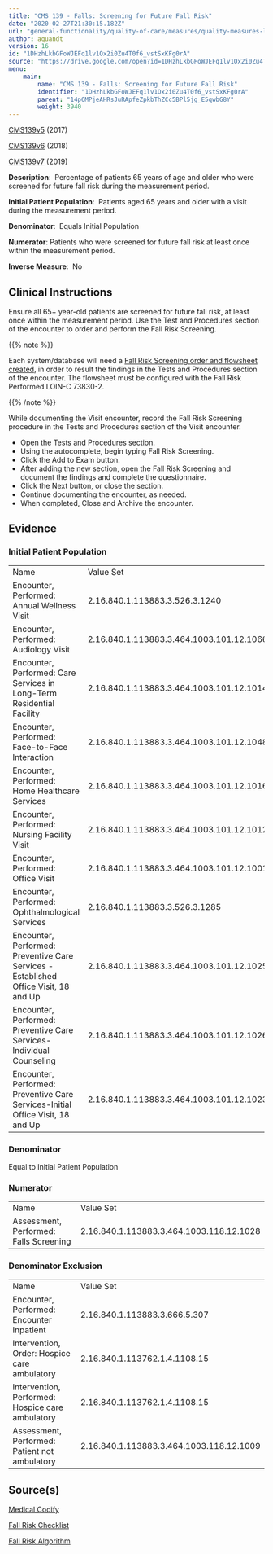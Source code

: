 ```yaml
---
title: "CMS 139 - Falls: Screening for Future Fall Risk"
date: "2020-02-27T21:30:15.182Z"
url: "general-functionality/quality-of-care/measures/quality-measures-list/cms-139-falls-screening-for-future-fall-risk.html"
author: aquandt
version: 16
id: "1DHzhLkbGFoWJEFq1lv1Ox2i0Zu4T0f6_vstSxKFg0rA"
source: "https://drive.google.com/open?id=1DHzhLkbGFoWJEFq1lv1Ox2i0Zu4T0f6_vstSxKFg0rA"
menu:
    main:
        name: "CMS 139 - Falls: Screening for Future Fall Risk"
        identifier: "1DHzhLkbGFoWJEFq1lv1Ox2i0Zu4T0f6_vstSxKFg0rA"
        parent: "14p6MPjeAHRsJuRApfeZpkbThZCc5BPl5jg_E5qwbG8Y"
        weight: 3940
---
```

[CMS139v5](https://medicalcodify.com/eh/?f=layoutnouser&func&module&tabmodule&name=RXDBmain&searchterm=cms139&showresult=CMS139v5&showresulttype=Measure) (2017)

[CMS139v6](https://medicalcodify.com/eh/?f=layoutnouser&func&module&tabmodule&name=RXDBmain&searchterm=cms139&showresult=CMS139v6&showresulttype=Measure) (2018)

[CMS139v7](https://medicalcodify.com/eh/?f=layoutnouser&func&module&tabmodule&name=RXDBmain&searchterm=cms139&showresult=CMS139v7&showresulttype=Measure) (2019)



**Description**:  Percentage of patients 65 years of age and older who were screened for future fall risk during the measurement period.

**Initial Patient Population**:  Patients aged 65 years and older with a visit during the measurement period.

**Denominator**:  Equals Initial Population

**Numerator**: Patients who were screened for future fall risk at least once within the measurement period.

**Inverse Measure**:  No

## Clinical Instructions

Ensure all 65+ year-old patients are screened for future fall risk, at least once within the measurement period. Use the Test and Procedures section of the encounter to order and perform the Fall Risk Screening. 

{{% note %}}

Each system/database will need a [Fall Risk Screening order and flowsheet created](../../../order-and-result-management/flowsheets-editor.html), in order to result the findings in the Tests and Procedures section of the encounter. The flowsheet must be configured with the Fall Risk Performed LOIN-C 73830-2.

{{% /note %}}


While documenting the Visit encounter, record the Fall Risk Screening procedure in the Tests and Procedures section of the Visit encounter.

* Open the Tests and Procedures section.
* Using the autocomplete, begin typing Fall Risk Screening.
* Click the Add to Exam button.
* After adding the new section, open the Fall Risk Screening and document the findings and complete the questionnaire.
* Click the Next button, or close the section.
* Continue documenting the encounter, as needed.
* When completed, Close and Archive the encounter.

## Evidence

### Initial Patient Population

<table>
  <tr>
    <td>Name</td>
    <td>Value Set</td>
  </tr>
  <tr>
    <td>Encounter, Performed: Annual Wellness Visit</td>
    <td>2.16.840.1.113883.3.526.3.1240</td>
  </tr>
  <tr>
    <td>Encounter, Performed: Audiology Visit</td>
    <td>2.16.840.1.113883.3.464.1003.101.12.1066</td>
  </tr>
  <tr>
    <td>Encounter, Performed: Care Services in Long-Term Residential Facility</td>
    <td>2.16.840.1.113883.3.464.1003.101.12.1014</td>
  </tr>
  <tr>
    <td>Encounter, Performed: Face-to-Face Interaction</td>
    <td>2.16.840.1.113883.3.464.1003.101.12.1048</td>
  </tr>
  <tr>
    <td>Encounter, Performed: Home Healthcare Services</td>
    <td>2.16.840.1.113883.3.464.1003.101.12.1016</td>
  </tr>
  <tr>
    <td>Encounter, Performed: Nursing Facility Visit</td>
    <td>2.16.840.1.113883.3.464.1003.101.12.1012</td>
  </tr>
  <tr>
    <td>Encounter, Performed: Office Visit</td>
    <td>2.16.840.1.113883.3.464.1003.101.12.1001</td>
  </tr>
  <tr>
    <td>Encounter, Performed: Ophthalmological Services</td>
    <td>2.16.840.1.113883.3.526.3.1285</td>
  </tr>
  <tr>
    <td>Encounter, Performed: Preventive Care Services - Established Office Visit, 18 and Up</td>
    <td>2.16.840.1.113883.3.464.1003.101.12.1025</td>
  </tr>
  <tr>
    <td>Encounter, Performed: Preventive Care Services-Individual Counseling</td>
    <td>2.16.840.1.113883.3.464.1003.101.12.1026</td>
  </tr>
  <tr>
    <td>Encounter, Performed: Preventive Care Services-Initial Office Visit, 18 and Up</td>
    <td>2.16.840.1.113883.3.464.1003.101.12.1023</td>
  </tr>
</table>

### Denominator

Equal to Initial Patient Population

### Numerator

<table>
  <tr>
    <td>Name</td>
    <td>Value Set</td>
  </tr>
  <tr>
    <td>Assessment, Performed: Falls Screening</td>
    <td>2.16.840.1.113883.3.464.1003.118.12.1028</td>
  </tr>
</table>

### Denominator Exclusion

<table>
  <tr>
    <td>Name</td>
    <td>Value Set</td>
  </tr>
  <tr>
    <td>Encounter, Performed: Encounter Inpatient</td>
    <td>2.16.840.1.113883.3.666.5.307</td>
  </tr>
  <tr>
    <td>Intervention, Order: Hospice care ambulatory</td>
    <td>2.16.840.1.113762.1.4.1108.15</td>
  </tr>
  <tr>
    <td>Intervention, Performed: Hospice care ambulatory</td>
    <td>2.16.840.1.113762.1.4.1108.15</td>
  </tr>
  <tr>
    <td>Assessment, Performed: Patient not ambulatory</td>
    <td>2.16.840.1.113883.3.464.1003.118.12.1009</td>
  </tr>
</table>

## Source(s)

[Medical Codify](https://medicalcodify.com/eh/?f=layoutnouser&func&name=RXDBmain&module&tabmodule&searchterm=cms139&Submit=Search&icd9search=0&icd10search=0&icd10pcssearch=0&snomedsearch=0&loincsearch=0&labcorpsearch=0&questsearch=0&rxnormsearch=0&hcpcssearch=0&ndcsearch=0&cvxsearch=0&vissearch=0&vssearch=0&meassearch=1&pcssearch=1&fdbsearch=1&fdbnamesearch=1&fullsearch&flowsheet)

[Fall Risk Checklist](https://www.cdc.gov/steadi/pdf/STEADI-Form-RiskFactorsCk-508.pdf)

[Fall Risk Algorithm](https://www.cdc.gov/steadi/pdf/STEADI-Algorithm-508.pdf)

